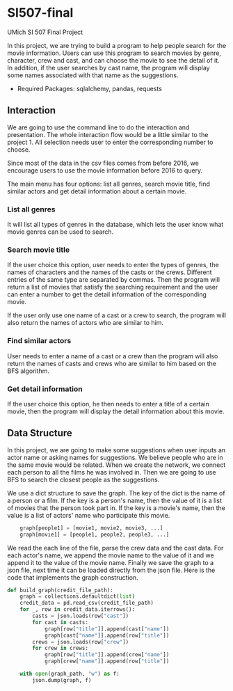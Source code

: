 # SI507-final
UMich SI 507 Final Project

In this project, we are trying to build a program to help people search for the movie information. Users can use this program to search movies by genre, character, crew and cast, and can choose the movie to see the detail of it. In addition, if the user searches by cast name, the program will display some names associated with that name as the suggestions.

* Required Packages: sqlalchemy, pandas, requests

## Interaction
We are going to use the command line to do the interaction and presentation. The whole interaction flow would be a little similar to the project 1. All selection needs user to enter the corresponding number to choose. 

Since most of the data in the csv files comes from before 2016, we encourage users to use the movie information before 2016 to query.

The main menu has four options: list all genres, search movie title, find similar actors and get detail information about a certain movie. 

### List all genres
It will list all types of genres in the database, which lets the user know what movie genres can be used to search.

### Search movie title
If the user choice this option, user needs to enter the types of genres, the names of characters and the names of the casts or the crews. Different entries of the same type are separated by commas. Then the program will return a list of movies that satisfy the searching requirement and the user can enter a number to get the detail information of the corresponding movie.

If the user only use one name of a cast or a crew to search, the program will also return the names of actors who are similar to him. 

### Find similar actors
User needs to enter a name of a cast or a crew than the program will also return the names of casts and crews who are similar to him based on the BFS algorithm.

### Get detail information
If the user choice this option, he then needs to enter a title of a certain movie, then the program will display the detail information about this movie.


## Data Structure
In this project, we are going to make some suggestions when user inputs an actor name or asking names for suggestions. We believe people who are in the same movie would be related. When we create the network, we connect each person to all the films he was involved in. Then we are going to use BFS to search the closest people as the suggestions.

We use a dict structure to save the graph. The key of the dict is the name of a person or a film. If the key is a person's name, then the value of it is a list of movies that the person took part in. If the key is a movie's name, then the value is a list of actors' name who participate this movie. 

```python
    graph[people1] = [movie1, movie2, movie3, ...]
    graph[movie1] = [people1, people2, people3, ...]
```

We read the each line of the file, parse the crew data and the cast data. For each actor's name, we append the movie name to the value of it and we append it to the value of the movie name. Finally we save the graph to a json file, next time it can be loaded directly from the json file. Here is the code that implements the graph construction. 

```python
def build_graph(credit_file_path):
    graph = collections.defaultdict(list)
    credit_data = pd.read_csv(credit_file_path)
    for _, row in credit_data.iterrows():
        casts = json.loads(row["cast"])
        for cast in casts:
            graph[row["title"]].append(cast["name"])
            graph[cast["name"]].append(row["title"])
        crews = json.loads(row["crew"])
        for crew in crews:
            graph[row["title"]].append(crew["name"])
            graph[crew["name"]].append(row["title"])

    with open(graph_path, "w") as f:
        json.dump(graph, f)
```


